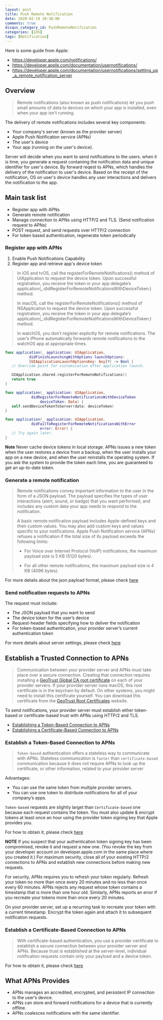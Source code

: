 ```yaml
---
layout: post
title: Push Remote Notification
date: 2020-02-19 10:38:00
comments: true
disqus_category_id: PushRemoteNotification
categories: [iOS]
tags: [Notification]
---
```


Here is some guide from Apple:

- <https://developer.apple.com/notifications/>
- <https://developer.apple.com/documentation/usernotifications/>
- <https://developer.apple.com/documentation/usernotifications/setting_up_a_remote_notification_server>

## Overview

> Remote notifications (also known as push notifications) let you push small amounts of data to devices on which your app is installed, even when your app isn't running.

The delivery of remote notifications includes several key components:

- Your company's server (known as the provider server)
- Apple Push Notification service (APNs)
- The user's device
- Your app (running on the user's device).

Server will decide when you want to send notifications to the users. when it is time, you generate a request containing the notification data and unique identifier for user's device. By forward reqest to APNs, which handles the delivery of the notification to user's device. Based on the receipt of the notification, OS on user's device handles any user interactions and delivers the notification to the app.

## Main task list

- Register app with APNs
- Generate remote notification
- Manage connection to APNs using HTTP/2 and TLS. (Send notification request to APNs)
- POST request, and send requests over HTTP/2 connection
- For token based authentication, regenerate token periodically

### Register app with APNs

1. Enable Push Notifications Capability
2. Register app and retrieve app's device token
> In iOS and tvOS, call the registerForRemoteNotifications() method of UIApplication to request the device token. Upon successful registration, you receive the token in your app delegate’s application(_:didRegisterForRemoteNotificationsWithDeviceToken:) method.
>
> In macOS, call the registerForRemoteNotifications() method of NSApplication to request the device token. Upon successful registration, you receive the token in your app delegate’s application(_:didRegisterForRemoteNotificationsWithDeviceToken:) method.
>
> In watchOS, you don't register explicitly for remote notifications. The user’s iPhone automatically forwards remote notifications to the watchOS app at appropriate times.

```swift
func application(_ application: UIApplication,
           didFinishLaunchingWithOptions launchOptions:
           [UIApplicationLaunchOptionsKey: Any]?) -> Bool {
   // Override point for customization after application launch.

   UIApplication.shared.registerForRemoteNotifications()
   return true
}

func application(_ application: UIApplication,
            didRegisterForRemoteNotificationsWithDeviceToken
                deviceToken: Data) {
   self.sendDeviceTokenToServer(data: deviceToken)
}

func application(_ application: UIApplication,
            didFailToRegisterForRemoteNotificationsWithError
                error: Error) {
   // Try again later.
}
```

**Note**
Never cache device tokens in local storage. APNs issues a new token when the user restores a device from a backup, when the user installs your app on a new device, and when the user reinstalls the operating system. If you ask the system to provide the token each time, you are guaranteed to get an up-to-date token.

### Generate a remote notification

> Remote notifications convey important information to the user in the form of a JSON payload. The payload specifies the types of user interactions (alert, sound, or badge) that you want performed, and includes any custom data your app needs to respond to the notification.
>
> A basic remote notification payload includes Apple-defined keys and their custom values. You may also add custom keys and values specific to your notifications. Apple Push Notification service (APNs) refuses a notification if the total size of its payload exceeds the following limits:
>
> - For Voice over Internet Protocol (VoIP) notifications, the maximum payload size is 5 KB (5120 bytes).
>
> - For all other remote notifications, the maximum payload size is 4 KB (4096 bytes).

For more details about the json payload format, please check [here](https://developer.apple.com/documentation/usernotifications/setting_up_a_remote_notification_server/generating_a_remote_notification)

### Send notification requests to APNs

The request must include:

- The JSON payload that you want to send
- The device token for the user’s device
- Request-header fields specifying how to deliver the notification
- For token-based authentication, your provider server’s current authentication token

For more details about server settings, please check [here](https://developer.apple.com/documentation/usernotifications/setting_up_a_remote_notification_server/sending_notification_requests_to_apns)

## Establish a Trusted Connection to APNs

> Communication between your provider server and APNs must take place over a secure connection. Creating that connection requires installing a [GeoTrust Global CA root certificate](https://www.geotrust.com/resources/root_certificates/certificates/GeoTrust_Global_CA.pem) on each of your provider servers. If your provider server runs macOS, this root certificate is in the keychain by default. On other systems, you might need to install this certificate yourself. You can download this certificate from the [GeoTrust Root Certificates](https://www.geotrust.com/resources/root-certificates/) website.

To send notifications, your provider server must establish either token-based or certificate-based trust with APNs using HTTP/2 and TLS.

- [Establishing a Token-Based Connection to APNs](https://developer.apple.com/documentation/usernotifications/setting_up_a_remote_notification_server/establishing_a_token-based_connection_to_apns)
- [Establishing a Certificate-Based Connection to APNs](https://developer.apple.com/documentation/usernotifications/setting_up_a_remote_notification_server/establishing_a_certificate-based_connection_to_apns)

### Establish a Token-Based Connection to APNs

> `Token-based` authentication offers a stateless way to communicate with APNs. Stateless communication is `faster` than `certificate-based` communication because it does not require APNs to look up the certificate, or other information, related to your provider server

Advantages:

- You can use the same token from multiple provider servers.
- You can use one token to distribute notifications for all of your company’s apps.

`Token-based` requests are slightly larget than `Certificate-based` one because each request contains the token. You must also update & encrypt tokens at least once an hour using the provider token signing key that Apple provides you.

For how to obtain it, please check [here](https://developer.apple.com/documentation/usernotifications/setting_up_a_remote_notification_server/establishing_a_token-based_connection_to_apns)

**NOTE**
If you suspect that your authentication token signing key has been compromised, revoke it and request a new one. (You revoke the key from your developer account on developer.apple.com in the same place where you created it.) For maximum security, close all of your existing HTTP/2 connections to APNs and establish new connections before making new requests.

For security, APNs requires you to refresh your token regularly. Refresh your token no more than once every 20 minutes and no less than once every 60 minutes. APNs rejects any request whose token contains a timestamp that is more than one hour old. Similarly, APNs reports an error if you recreate your tokens more than once every 20 minutes.

On your provider server, set up a recurring task to recreate your token with a current timestamp. Encrypt the token again and attach it to subsequent notification requests.

### Establish a Certificate-Based Connection to APNs

> With certificate-based authentication, you use a provider certificate to establish a secure connection between your provider server and APNs. Because trust is established at the server-level, individual notification requests contain only your payload and a device token.

For how to obtain it, please check [here](https://developer.apple.com/documentation/usernotifications/setting_up_a_remote_notification_server/establishing_a_certificate-based_connection_to_apns)

## What APNs Provides

- APNs manages an accredited, encrypted, and persistent IP connection to the user’s device.
- APNs can store and forward notifications for a device that is currently offline.
- APNs coalesces notifications with the same identifier.
